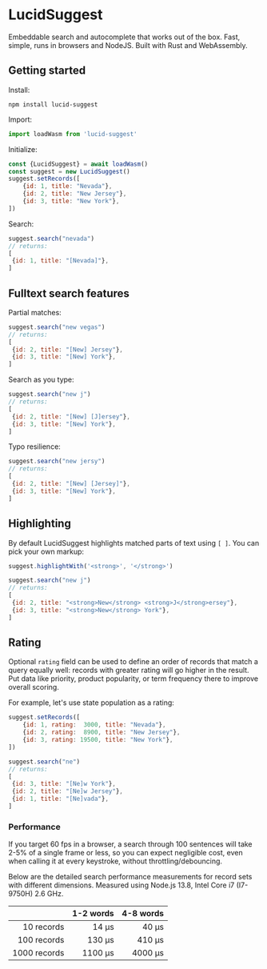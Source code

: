 # LucidSuggest

Embeddable search and autocomplete that works out of the box. Fast, simple, runs in browsers and NodeJS. Built with Rust and WebAssembly.

## Getting started

Install:
```shell
npm install lucid-suggest
```

Import:
```javascript
import loadWasm from 'lucid-suggest'
```

Initialize:
```javascript
const {LucidSuggest} = await loadWasm()
const suggest = new LucidSuggest()
suggest.setRecords([
    {id: 1, title: "Nevada"},
    {id: 2, title: "New Jersey"},
    {id: 3, title: "New York"},
])
```

Search:
```javascript
suggest.search("nevada")
// returns:
[
 {id: 1, title: "[Nevada]"},
]
```

## Fulltext search features

Partial matches:
```javascript
suggest.search("new vegas")
// returns:
[
 {id: 2, title: "[New] Jersey"},
 {id: 3, title: "[New] York"},
]
```

Search as you type:
```javascript
suggest.search("new j")
// returns:
[
 {id: 2, title: "[New] [J]ersey"},
 {id: 3, title: "[New] York"},
]
```

Typo resilience:
```javascript
suggest.search("new jersy")
// returns:
[
 {id: 2, title: "[New] [Jersey]"},
 {id: 3, title: "[New] York"},
]
```

## Highlighting

By default LucidSuggest highlights matched parts of text using `[ ]`. You can pick your own markup:
```javascript
suggest.highlightWith('<strong>', '</strong>')
```

```javascript
suggest.search("new j")
// returns:
[
 {id: 2, title: "<strong>New</strong> <strong>J</strong>ersey"},
 {id: 3, title: "<strong>New</strong> York"},
]
```

## Rating

Optional `rating` field can be used to define an order of records that match a query equally well: records with greater rating will go higher in the result. Put data like priority, product popularity, or term frequency there to improve overall scoring.

For example, let's use state population as a rating:
```javascript
suggest.setRecords([
    {id: 1, rating:  3000, title: "Nevada"},
    {id: 2, rating:  8900, title: "New Jersey"},
    {id: 3, rating: 19500, title: "New York"},
])
```

```javascript
suggest.search("ne")
// returns:
[
 {id: 3, title: "[Ne]w York"},
 {id: 2, title: "[Ne]w Jersey"},
 {id: 1, title: "[Ne]vada"},
]
```

### Performance

If you target 60 fps in a browser, a search through 100 sentences will take 2-5% of a single frame or less, so you can expect negligible cost, even when calling it at every keystroke, without throttling/debouncing.

Below are the detailed search performance measurements for record sets with different dimensions. Measured using Node.js 13.8, Intel Core i7 (I7-9750H) 2.6 GHz.

|              | 1-2 words | 4-8 words |
| -----------: | --------: | --------: |
|   10 records |     14 μs |     40 μs |
|  100 records |    130 μs |    410 μs |
| 1000 records |   1100 μs |   4000 μs |
